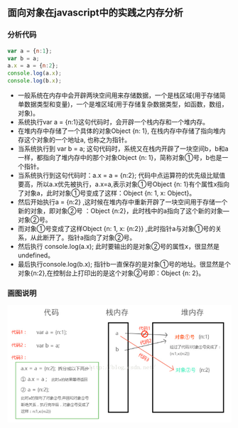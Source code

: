 面向对象在javascript中的实践之内存分析
---

### 分析代码

```javascript
var a = {n:1}; 
var b = a;
a.x = a = {n:2};
console.log(a.x); 
console.log(b.x);
```

- 一般系统在内存中会开辟两块空间用来存储数据，一个是栈区域(用于存储简单数据类型和变量)，一个是堆区域(用于存储复杂数据类型，如函数，数组，对象)。
- 系统执行var a = {n:1}这句代码时，会开辟一个栈内存和一个堆内存。
- 在堆内存中存储了一个具体的对象Object {n: 1}, 在栈内存中存储了指向堆内存这个对象的一个地址a, 也称之为指针。
- 当系统执行到 var b = a; 这句代码时，系统又在栈内开辟了一块空间b，b和a一样，都指向了堆内存中的那个对象Object {n: 1}，简称对象①号，b也是一个指针。
- 当系统执行到这句代码时：a.x = a = {n:2}; 代码中点运算符的优先级比赋值要高，所以a.x优先被执行，a.x=a,表示对象①号Object {n: 1}有个属性x指向了对象a，此时对象①号变成了这样：Object {n: 1, x: Object}。
- 然后开始执行a = {n:2} ,这时候在堆内存中重新开辟了一块空间用于存储一个新的对象，即对象②号 ：Object {n:2}，此时栈中的a指向了这个新的对象—对象②号。
- 而对象①号变成了这样Object {n: 1, x: {n:2}} ,此时指针a与对象①号的关系，从此断开了。指针a指向了对象②号。
- 然后执行 console.log(a.x); 此时要输出的是对象②号的属性x，很显然是undefined。
- 最后执行console.log(b.x); 指针b一直保存的是对象①号的地址。很显然是个对象{n:2},在控制台上打印出的是这个对象②号即：Object {n: 2}。

### 画图说明

<div align=center>
    <img width='600' src="./screenshot/10.jpeg"/>  
</div>
